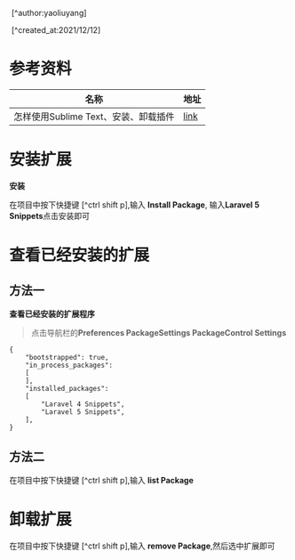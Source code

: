  

​	[^author:yaoliuyang] 

​    [^created_at:2021/12/12]

# 参考资料

| 名称                                 | 地址                                                         |
| ------------------------------------ | ------------------------------------------------------------ |
| 怎样使用Sublime Text、安装、卸载插件 | [link](https://jingyan.baidu.com/article/db55b609fe0e6a4ba30a2ff0.html) |



#  安装扩展

**安装**

在项目中按下快捷键 [^ctrl  shift p],输入 **Install Package**, 输入**Laravel 5 Snippets**点击安装即可

#  查看已经安装的扩展

## 方法一

**查看已经安装的扩展程序**

> 点击导航栏的**Preferences  PackageSettings PackageControl Settings**

```shell
{
	"bootstrapped": true,
	"in_process_packages":
	[
	],
	"installed_packages":
	[
		"Laravel 4 Snippets",
		"Laravel 5 Snippets",
	],
}
```

## 方法二

在项目中按下快捷键 [^ctrl  shift p],输入 **list Package**

# 卸载扩展

在项目中按下快捷键 [^ctrl  shift p],输入 **remove Package**,然后选中扩展即可